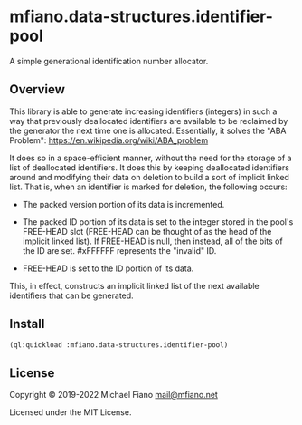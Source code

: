 # mfiano.data-structures.identifier-pool

A simple generational identification number allocator.

## Overview

This library is able to generate increasing identifiers (integers) in such a way that previously
deallocated identifiers are available to be reclaimed by the generator the next time one is
allocated. Essentially, it solves the "ABA Problem": https://en.wikipedia.org/wiki/ABA_problem

It does so in a space-efficient manner, without the need for the storage of a list of deallocated
identifiers. It does this by keeping deallocated identifiers around and modifying their data on
deletion to build a sort of implicit linked list. That is, when an identifier is marked for
deletion, the following occurs:

* The packed version portion of its data is incremented.

* The packed ID portion of its data is set to the integer stored in the pool's FREE-HEAD slot
  (FREE-HEAD can be thought of as the head of the implicit linked list). If FREE-HEAD is null, then
  instead, all of the bits of the ID are set. #xFFFFFF represents the "invalid" ID.

* FREE-HEAD is set to the ID portion of its data.

This, in effect, constructs an implicit linked list of the next available identifiers that can be
generated.

## Install

```lisp
(ql:quickload :mfiano.data-structures.identifier-pool)
```

## License

Copyright © 2019-2022 Michael Fiano <mail@mfiano.net>

Licensed under the MIT License.
